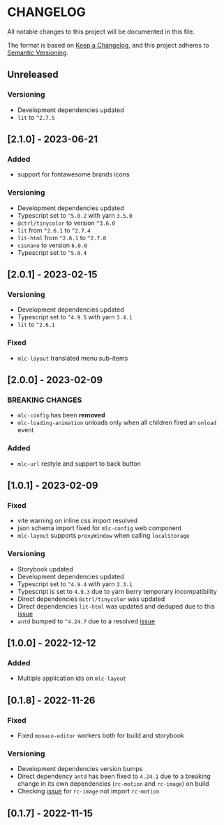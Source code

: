 # CHANGELOG

All notable changes to this project will be documented in this file.

The format is based on [Keep a Changelog](https://keepachangelog.com/en/1.0.0/),
and this project adheres to [Semantic Versioning](https://semver.org/spec/v2.0.0.html).

## Unreleased

### Versioning

- Development dependencies updated
- `lit` to `^2.7.5`

## [2.1.0] - 2023-06-21

### Added

- support for fontawesome brands icons

### Versioning

- Development dependencies updated
- Typescript set to `^5.0.2` with yarn `3.5.0`
- `@ctrl/tinycolor` to version `^3.6.0`
- `lit` from `^2.6.1` to `^2.7.4`
- `lit-html` from `^2.6.1` to `^2.7.0`
- `cssnano` to version `6.0.0`
- Typescript set to `^5.0.4`

## [2.0.1] - 2023-02-15

### Versioning

- Development dependencies updated
- Typescript set to `^4.9.5` with yarn `3.4.1`
- `lit` to `^2.6.1`

### Fixed

- `mlc-layout` translated menu sub-items

## [2.0.0] - 2023-02-09

### BREAKING CHANGES

- `mlc-config` has been **removed**
- `mlc-loading-animation` unloads only when all children fired an `onload` event

### Added

- `mlc-url` restyle and support to back button

## [1.0.1] - 2023-02-09

### Fixed

- vite warning on inline css import resolved
- json schema import fixed for `mlc-config` web component
- `mlc-layout` supports `proxyWindow` when calling `localStorage`

### Versioning

- Storybook updated
- Development dependencies updated
- Typescript set to `^4.9.4` with yarn `3.3.1`
- Typescript is set to `4.9.3` due to yarn berry temporary incompatibility
- Direct dependencies `@ctrl/tinycolor` was updated
- Direct dependencies `lit-html` was updated and deduped due to this [issue](https://github.com/lit/lit/issues/3241)
- `antd` bumped to `^4.24.7` due to a resolved [issue](https://github.com/react-component/image/issues/144)

## [1.0.0] - 2022-12-12

### Added

- Multiple application ids on `mlc-layout`

## [0.1.8] - 2022-11-26

### Fixed

- Fixed `monaco-editor` workers both for build and storybook

### Versioning

- Development dependencies version bumps
- Direct dependency `antd` has been fixed to `4.24.1` due to a breaking change in its own dependencies (`rc-motion` and `rc-image`) on build
- Checking [issue](https://github.com/react-component/image/issues/144) for `rc-image` not import `rc-motion`

## [0.1.7] - 2022-11-15
